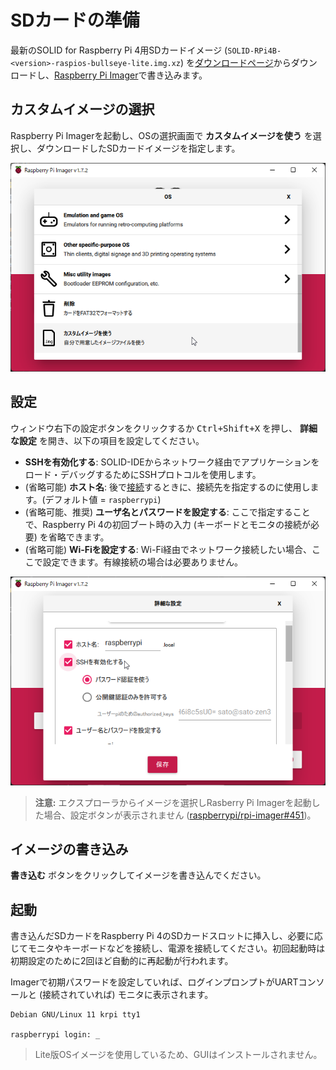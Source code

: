 # SDカードの準備

最新のSOLID for Raspberry Pi 4用SDカードイメージ (`SOLID-RPi4B-<version>-raspios-bullseye-lite.img.xz`) を[ダウンロードページ](download.md)からダウンロードし、[Raspberry Pi Imager](https://www.raspberrypi.com/software/)で書き込みます。

## カスタムイメージの選択

Raspberry Pi Imagerを起動し、OSの選択画面で **カスタムイメージを使う** を選択し、ダウンロードしたSDカードイメージを指定します。

 ![rpi-imager-select](img/rpi-imager-select-os.png)

## 設定

ウィンドウ右下の設定ボタンをクリックするか <kbd>Ctrl+Shift+X</kbd> を押し、 **詳細な設定** を開き、以下の項目を設定してください。

- **SSHを有効化する**: SOLID-IDEからネットワーク経由でアプリケーションをロード・デバッグするためにSSHプロトコルを使用します。
- (省略可能) **ホスト名**: 後で[接続](license.md#ssh公開鍵の転送と書き込み)するときに、接続先を指定するのに使用します。(デフォルト値 = `raspberrypi`)
- (省略可能、推奨) **ユーザ名とパスワードを設定する**: ここで指定することで、Raspberry Pi 4の初回ブート時の入力 (キーボードとモニタの接続が必要) を省略できます。
- (省略可能) **Wi-Fiを設定する**: Wi-Fi経由でネットワーク接続したい場合、ここで設定できます。有線接続の場合は必要ありません。

 ![rpi-imager-settings](img/rpi-imager-settings.png)

> **注意:** エクスプローラからイメージを選択しRasberry Pi Imagerを起動した場合、設定ボタンが表示されません ([raspberrypi/rpi-imager#451](https://github.com/raspberrypi/rpi-imager/issues/451))。

## イメージの書き込み

**書き込む** ボタンをクリックしてイメージを書き込んでください。

## 起動

書き込んだSDカードをRaspberry Pi 4のSDカードスロットに挿入し、必要に応じてモニタやキーボードなどを接続し、電源を接続してください。初回起動時は初期設定のために2回ほど自動的に再起動が行われます。

Imagerで初期パスワードを設定していれば、ログインプロンプトがUARTコンソールと (接続されていれば) モニタに表示されます。

```
Debian GNU/Linux 11 krpi tty1

raspberrypi login: _
```

> Lite版OSイメージを使用しているため、GUIはインストールされません。

